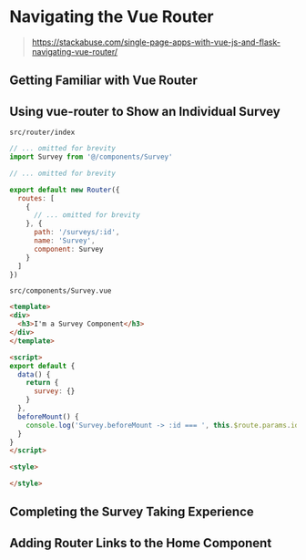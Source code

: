 # Navigating the Vue Router

> https://stackabuse.com/single-page-apps-with-vue-js-and-flask-navigating-vue-router/

## Getting Familiar with Vue Router
## Using vue-router to Show an Individual Survey
`src/router/index`
```javascript
// ... omitted for brevity
import Survey from '@/components/Survey'

// ... omitted for brevity

export default new Router({  
  routes: [
    {
      // ... omitted for brevity
    }, {
      path: '/surveys/:id',
      name: 'Survey',
      component: Survey
    }
  ]
})
```

`src/components/Survey.vue`
```html
<template>  
<div>  
  <h3>I'm a Survey Component</h3>
</div>  
</template>

<script>  
export default {  
  data() {
    return {
      survey: {}
    }
  },
  beforeMount() {
    console.log('Survey.beforeMount -> :id === ', this.$route.params.id)
  }
}
</script>

<style>

</style>  
```

## Completing the Survey Taking Experience
## Adding Router Links to the Home Component
